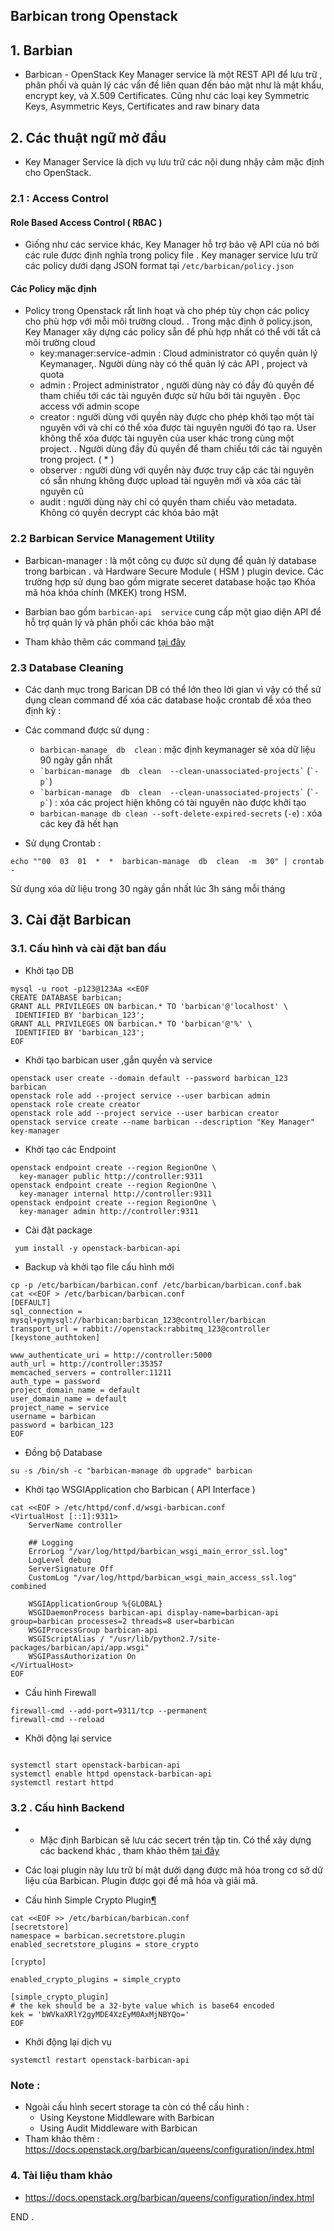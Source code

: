   
## Barbican trong Openstack

## 1. Barbian

- Barbican - OpenStack Key Manager service là một REST API để lưu trữ , phân phối và quản lý các vấn đề liên quan đến bảo mật như là mật khẩu, encrypt key, và  X.509 Certificates. Cũng như các loại key Symmetric Keys, Asymmetric Keys, Certificates and raw binary data

## 2. Các thuật ngữ mở đầu 

- Key Manager Service là dịch vụ lưu trữ các nội dung nhậy cảm mặc định cho OpenStack. 

### 2.1 : Access Control

#### Role Based Access Control ( RBAC )
- Giống như các service khác, Key Manager hỗ trợ bảo vệ API của nó bởi các rule được định nghĩa trong policy file
. Key manager service lưu trữ các policy dưới dạng JSON format  tại `/etc/barbican/policy.json`

#### Các Policy mặc định

- Policy trong Openstack rất linh hoạt và cho phép tùy chọn các policy cho phù hợp với mỗi môi trường cloud. . Trong mặc định ở policy.json, Key Manager xây dựng các policy sẵn để phù hợp nhất có thể với tất cả môi trường cloud
	- key:manager:service-admin : Cloud administrator có quyền quản lý Keymanager,. Người dùng này có thể quản lý các API , project và quota
	- admin : Project administrator , người dùng này có đầy đủ quyền để tham chiếu tới các tài nguyên được sử hữu bởi tài nguyên . Đọc access với admin scope
	- creator : người dùng với quyền này được cho phép khởi tạo một tài nguyên với và chỉ có thể xóa được tài nguyên người đó tạo ra. User không thể xóa được tài nguyên của user khác trong cùng một project. . Người dùng đầy đủ quyền để tham chiếu tới các tài nguyên trong project. ( * ) 
	- observer : người dùng với quyền này được truy cập các tài nguyên có sẵn nhưng không được upload tài nguyên mới và xóa các tài nguyên cũ
	- audit : người dùng này chỉ có quyền tham chiếu vào metadata. Không có quyền decrypt các khóa bảo mật



### 2.2 Barbican Service Management Utility

- Barbican-manager : là một công cụ được sử dụng để quản lý database trong  barbican . và Hardware Secure Module ( HSM ) plugin device. Các trường hợp sử dụng bao gồm migrate seceret database  hoặc tạo Khóa mã hóa khóa chính (MKEK) trong HSM.
- Barbian  bao gồm `barbican-api  service` cung cấp một giao diện API để hỗ trợ quản lý và phân phối các khóa bảo mật

- Tham khảo thêm các command [tại đây](https://docs.openstack.org/barbican/queens/admin/barbican_manage.html)

### 2.3 Database Cleaning

- Các danh mục trong Barican DB có thể lớn theo lời gian vì vậy có thể sử dụng clean command để xóa các database hoặc crontab để xóa theo định kỳ :
- Các command được sử dụng :
	- `barbican-manage  db  clean` : mặc định keymanager sẽ xóa dữ liệu 90 ngày gần nhất
	- `` `barbican-manage  db  clean  --clean-unassociated-projects` `` (`` `-p` ``)
	- `` `barbican-manage  db  clean  --clean-unassociated-projects` `` (`` `-p` ``) : xóa các project hiện không có tài nguyên nào được khởi tạo
	- `barbican-manage db clean --soft-delete-expired-secrets` (`-e`) : xóa các key đã hết hạn

- Sử dụng Crontab :
```
echo ""00  03  01  *  *  barbican-manage  db  clean  -m  30" | crontab -
```
Sử dụng xóa dữ liệu  trong 30 ngày gần nhất lúc 3h sáng mỗi tháng 


## 3. Cài đặt Barbican


### 3.1. Cấu hình và cài đặt ban đầu
- Khởi tạo DB
```
mysql -u root -p123@123Aa <<EOF
CREATE DATABASE barbican;
GRANT ALL PRIVILEGES ON barbican.* TO 'barbican'@'localhost' \
 IDENTIFIED BY 'barbican_123';
GRANT ALL PRIVILEGES ON barbican.* TO 'barbican'@'%' \
 IDENTIFIED BY 'barbican_123';
EOF

```

- Khởi tạo barbican user ,gắn quyền và service
```
openstack user create --domain default --password barbican_123  barbican
openstack role add --project service --user barbican admin
openstack role create creator
openstack role add --project service --user barbican creator
openstack service create --name barbican --description "Key Manager" key-manager
```

- Khởi tạo các Endpoint
```
openstack endpoint create --region RegionOne \
  key-manager public http://controller:9311
openstack endpoint create --region RegionOne \
  key-manager internal http://controller:9311
openstack endpoint create --region RegionOne \
  key-manager admin http://controller:9311
```

- Cài đặt package
```
 yum install -y openstack-barbican-api
```


- Backup và khởi tạo file cấu hình mới
```
cp -p /etc/barbican/barbican.conf /etc/barbican/barbican.conf.bak
cat <<EOF > /etc/barbican/barbican.conf
[DEFAULT]
sql_connection = mysql+pymysql://barbican:barbican_123@controller/barbican
transport_url = rabbit://openstack:rabbitmq_123@controller
[keystone_authtoken]

www_authenticate_uri = http://controller:5000
auth_url = http://controller:35357
memcached_servers = controller:11211
auth_type = password
project_domain_name = default
user_domain_name = default
project_name = service
username = barbican
password = barbican_123
EOF

```

- Đồng bộ Database
```
su -s /bin/sh -c "barbican-manage db upgrade" barbican
```

- Khởi tạo  WSGIApplication cho Barbican ( API Interface ) 
```
cat <<EOF > /etc/httpd/conf.d/wsgi-barbican.conf
<VirtualHost [::1]:9311>
    ServerName controller

    ## Logging
    ErrorLog "/var/log/httpd/barbican_wsgi_main_error_ssl.log"
    LogLevel debug
    ServerSignature Off
    CustomLog "/var/log/httpd/barbican_wsgi_main_access_ssl.log" combined

    WSGIApplicationGroup %{GLOBAL}
    WSGIDaemonProcess barbican-api display-name=barbican-api group=barbican processes=2 threads=8 user=barbican
    WSGIProcessGroup barbican-api
    WSGIScriptAlias / "/usr/lib/python2.7/site-packages/barbican/api/app.wsgi"
    WSGIPassAuthorization On
</VirtualHost>
EOF
```

- Cấu hình Firewall
```
firewall-cmd --add-port=9311/tcp --permanent 
firewall-cmd --reload
```


- Khởi động lại service
```

systemctl start openstack-barbican-api 
systemctl enable httpd openstack-barbican-api 
systemctl restart httpd
```



### 3.2 . Cấu hình Backend



- - Mặc định Barbican sẽ lưu các secert  trên tập tin. Có thể xây dựng các backend khác , tham khảo thêm [tại đây](https://docs.openstack.org/barbican/queens/install/barbican-backend.html#barbican-backend)

- Các loại plugin này lưu trữ bí mật dưới dạng  được mã hóa trong cơ sở dữ liệu của Barbican. Plugin được gọi để mã hóa và giải mã. 

- Cấu hình Simple Crypto Plugin[¶](https://docs.openstack.org/barbican/queens/install/barbican-backend.html#simple-crypto-plugin "Permalink to this headline")

```
cat <<EOF >> /etc/barbican/barbican.conf
[secretstore]
namespace = barbican.secretstore.plugin
enabled_secretstore_plugins = store_crypto

[crypto]

enabled_crypto_plugins = simple_crypto

[simple_crypto_plugin]
# the kek should be a 32-byte value which is base64 encoded
kek = 'bWVkaXRlY2gyMDE4XzEyM0AxMjNBYQo='
EOF
```

- Khởi động lại dịch vụ
```
systemctl restart openstack-barbican-api 

```

### Note : 
- Ngoài cấu hình secert storage ta còn có thể cấu hình : 
	- Using Keystone Middleware with Barbican
	- Using Audit Middleware with Barbican
- Tham khảo thêm : https://docs.openstack.org/barbican/queens/configuration/index.html

### 4. Tài liệu tham khảo

- https://docs.openstack.org/barbican/queens/configuration/index.html


END .
